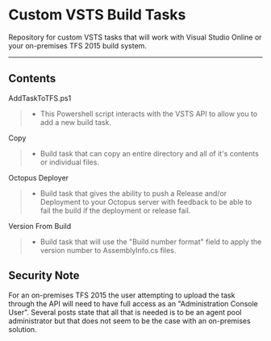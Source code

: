 Custom VSTS Build Tasks
===================

Repository for custom VSTS tasks that will work with Visual Studio Online or your on-premises TFS 2015 build system.

----------

Contents
-------------
AddTaskToTFS.ps1
> - This Powershell script interacts with the VSTS API to allow you to add a new build task.

Copy
> - Build task that can copy an entire directory and all of it's contents or individual files.

Octopus Deployer
> - Build task that gives the ability to push a Release and/or Deployment to your Octopus server with feedback to be able to fail the build if the deployment or release fail.

Version From Build
> - Build task that will use the "Build number format" field to apply the version number to AssemblyInfo.cs files.

Security Note
-------------------
For an on-premises TFS 2015 the user attempting to upload the task through the API will need to have full access as an "Administration Console User".  Several posts state that all that is needed is to be an agent pool administrator but that does not seem to be the case with an on-premises solution.
